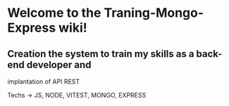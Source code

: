 #  Welcome to the Traning-Mongo-Express wiki!



## Creation the system to train my skills as a back-end developer and 
implantation of API REST

Techs -> JS, NODE, VITEST, MONGO, EXPRESS

